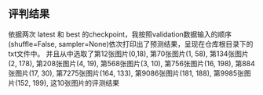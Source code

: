 ## 评判结果
依据两次 latest 和 best 的checkpoint，我按照validation数据输入的顺序(shuffle=False, sampler=None)依次打印出了预测结果，呈现在仓库根目录下的txt文件中。
并且从中选取了第12张图片(0,18), 第70张图片(1, 58), 第134张图片(2, 178), 第208张图片(4, 19), 第568张图片(3, 10), 第756张图片(16, 198), 第884张图片(17, 30), 第7275张图片(164, 133), 第9086张图片(181, 188), 第9985张图片(152, 199), 这10张图片的评测结果